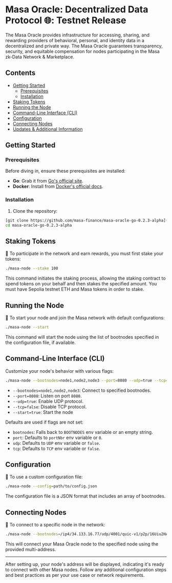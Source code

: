 # Masa Oracle: Decentralized Data Protocol 🌐: Testnet Release

The Masa Oracle provides infrastructure for accessing, sharing, and rewarding providers of behavioral, personal, and identity data in a decentralized and private way. The Masa Oracle guarantees transparency, security, and equitable compensation for nodes participating in the Masa zk-Data Network & Marketplace.

## Contents
- [Getting Started](#getting-started)
  - [Prerequisites](#prerequisites)
  - [Installation](#installation)
- [Staking Tokens](#staking-tokens)
- [Running the Node](#running-the-node)
- [Command-Line Interface (CLI)](#command-line-interface-cli)
- [Configuration](#configuration)
- [Connecting Nodes](#connecting-nodes)
- [Updates & Additional Information](#updates--additional-information)

## Getting Started

### Prerequisites

Before diving in, ensure these prerequisites are installed:
- **Go**: Grab it from [Go's official site](https://golang.org/dl/).
- **Docker**: Install from [Docker's official docs](https://docs.docker.com/get-docker/).

### Installation

1. Clone the repository:
```bash
[git clone https://github.com/masa-finance/masa-oracle-go-0.2.3-alpha](https://github.com/masa-finance/masa-oracle-go-0.2.3-alpha.git
cd masa-oracle-go-0.2.3-alpha
```

## Staking Tokens

🔐 To participate in the network and earn rewards, you must first stake your tokens:
```bash
./masa-node --stake 100
```
This command initiates the staking process, allowing the staking contract to spend tokens on your behalf and then stakes the specified amount. You must have Sepolia testnet ETH and Masa tokens in order to stake. 

## Running the Node

🚀 To start your node and join the Masa network with default configurations:
```bash
./masa-node --start
```
This command will start the node using the list of bootnodes specified in the configuration file, if available.

## Command-Line Interface (CLI)

Customize your node's behavior with various flags:
```bash
./masa-node --bootnodes=node1,node2,node3 --port=8080 --udp=true --tcp=false --start=true
```
- `--bootnodes=node1,node2,node3`: Connect to specified bootnodes.
- `--port=8080`: Listen on port `8080`.
- `--udp=true`: Enable UDP protocol.
- `--tcp=false`: Disable TCP protocol.
- `--start=true`: Start the node

Defaults are used if flags are not set:

- `bootnodes`: Falls back to `BOOTNODES` env variable or an empty string.
- `port`: Defaults to `portNbr` env variable or `0`.
- `udp`: Defaults to `UDP` env variable or `false`.
- `tcp`: Defaults to `TCP` env variable or `false`.

## Configuration

🔧 To use a custom configuration file:

```bash
./masa-node --config=path/to/config.json
```

The configuration file is a JSON format that includes an array of bootnodes.

## Connecting Nodes

🔗 To connect to a specific node in the network:
```bash
./masa-node --bootnodes=/ip4/34.133.16.77/udp/4001/quic-v1/p2p/16Uiu2HAmAEDCYv5RrbLhZRmHXGWXNuSFa7YDoC5BGeN3NtDmiZEb --port=4001 --udp=true --tcp=false --start=true
```
This will connect your Masa Oracle node to the specified node using the provided multi-address.

---

After setting up, your node's address will be displayed, indicating it's ready to connect with other Masa nodes. Follow any additional configuration steps and best practices as per your use case or network requirements.
